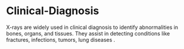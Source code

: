 # Clinical-Diagnosis
X-rays are widely used in clinical diagnosis to identify abnormalities in bones, organs, and tissues. They assist in detecting conditions like fractures, infections, tumors, lung diseases .

